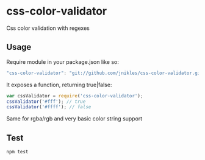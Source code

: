 # css-color-validator
Css color validation with regexes

Usage
--------
Require module in your package.json like so:
```js
"css-color-validator": "git://github.com/jnikles/css-color-validator.git#master"
```

It exposes a function, returning true|false:
```js
var cssValidator = require('css-color-validator');
cssValidator('#fff'); // true
cssValidator('#ffff'); // false
```

Same for rgba/rgb and very basic color string support

Test
------
```
npm test
```
